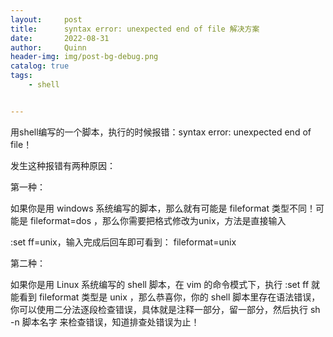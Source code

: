 ```yaml
---
layout:     post
title:      syntax error: unexpected end of file 解决方案
date:       2022-08-31
author:     Quinn
header-img: img/post-bg-debug.png
catalog: true
tags:
    - shell


---
```




用shell编写的一个脚本，执行的时候报错：syntax error: unexpected end of file！

发生这种报错有两种原因：

第一种：

如果你是用 windows 系统编写的脚本，那么就有可能是 fileformat 类型不同！可能是 fileformat=dos ，那么你需要把格式修改为unix，方法是直接输入

 :set ff=unix，输入完成后回车即可看到：
fileformat=unix

第二种：

如果你是用 Linux 系统编写的 shell 脚本，在 vim 的命令模式下，执行 :set ff 就能看到 fileformat 类型是 unix ，那么恭喜你，你的 shell 脚本里存在语法错误，你可以使用二分法逐段检查错误，具体就是注释一部分，留一部分，然后执行 sh -n 脚本名字 来检查错误，知道排查处错误为止！


